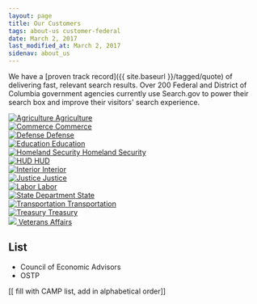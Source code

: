 ```yaml
---
layout: page
title: Our Customers
tags: about-us customer-federal
date: March 2, 2017
last_modified_at: March 2, 2017
sidenav: about_us
---
```


We have a [proven track record]({{ site.baseurl }}/tagged/quote) of delivering fast, relevant search results. Over 200 Federal and District of Columbia government agencies currently use Search.gov to power their search box and improve their visitors' search experience.

<div class="customer-logo-container">
    <div class="customer-logo-item">
        <a href="https://usdasearch.usda.gov/search?affiliate=usda&query=jobs">
            <img alt="Agriculture" src="https://d3qcdigd1fhos0.cloudfront.net/blog/img/customers-usda.png"/>
            Agriculture
        </a>
    </div>
    <div class="customer-logo-item">
        <a href="https://search.commerce.gov/search?affiliate=commerce.gov&query=jobs">
            <img alt="Commerce" src="https://d3qcdigd1fhos0.cloudfront.net/blog/img/customers-commerce.png"/>
            Commerce
        </a>
    </div>
    <div class="customer-logo-item">
        <a href="https://search.defense.gov/search?affiliate=defense_gov&query=jobs">
            <img alt="Defense" src="https://d3qcdigd1fhos0.cloudfront.net/blog/img/customers-defense.png"/>
            Defense
        </a>
    </div>
    <div class="customer-logo-item">
        <a href="https://search.usa.gov/search?affiliate=ed.gov&query=jobs">
            <img alt="Education" src="https://d3qcdigd1fhos0.cloudfront.net/blog/img/customers-education.png"/>
            Education
        </a>
    </div>
    <div class="customer-logo-item">
        <a href="https://search.dhs.gov/search?affiliate=dhs&query=jobs">
            <img alt="Homeland Security" src="https://d3qcdigd1fhos0.cloudfront.net/blog/img/customers-dhs.png"/>
            Homeland Security
        </a>
    </div>
    <div class="customer-logo-item">
        <a href="https://search.usa.gov/search?affiliate=housingandurbandevelopment&query=jobs">
            <img alt="HUD" src="https://d3qcdigd1fhos0.cloudfront.net/blog/img/customers-hud.png"/>
            HUD
        </a>
    </div>
    <div class="customer-logo-item">
        <a href="https://search.usa.gov/search?affiliate=doi.gov&query=jobs">
            <img alt="Interior" src="https://d3qcdigd1fhos0.cloudfront.net/blog/img/customers-interior.png"/>
            Interior
        </a>
    </div>
    <div class="customer-logo-item">
        <a href="https://search.justice.gov/search?affiliate=justice&query=law">
            <img alt="Justice" src="https://d3qcdigd1fhos0.cloudfront.net/blog/img/customers-doj.png"/>
            Justice
        </a>
    </div>
    <div class="customer-logo-item">
        <a href="https://search.usa.gov/search?affiliate=u.s.departmentoflabor&query=jobs">
            <img alt="Labor" src="https://d3qcdigd1fhos0.cloudfront.net/blog/img/customers-labor.png"/>
            Labor
        </a>
    </div>
    <div class="customer-logo-item">
        <a href="https://findit.state.gov/search?affiliate=dos_stategov&query=jobs">
            <img alt="State Department" src="https://d3qcdigd1fhos0.cloudfront.net/blog/img/customers-state.png"/>
            State
        </a>
    </div>
    <div class="customer-logo-item">
        <a href="https://search.usa.gov/search?affiliate=usdot&query=jobs">
            <img alt="Transportation" src="https://d3qcdigd1fhos0.cloudfront.net/blog/img/customers-dot.png"/>
            Transportation
        </a>
    </div>
    <div class="customer-logo-item">
        <a href="https://search.treasury.gov/search?affiliate=treasury&query=jobs">
            <img alt="Treasury" src="https://d3qcdigd1fhos0.cloudfront.net/blog/img/customers-treasury.png"/>
            Treasury
        </a>
    </div>
    <div class="customer-logo-item">
        <a href="https://www.va.gov/search/?query=jobs">
            <img src="https://upload.wikimedia.org/wikipedia/commons/0/05/Seal_of_the_U.S._Department_of_Veterans_Affairs.svg"/>
            Veterans Affairs
        </a>
    </div>
</div>

## List
* Council of Economic Advisors
* OSTP

[[ fill with CAMP list, add in alphabetical order]]
